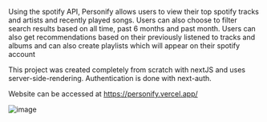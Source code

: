 Using the spotify API, Personify allows users to view their top spotify tracks and artists and recently played songs. Users can also choose to filter search results based on all time, past 6 months and past month. Users can also get recommendations based on their previously listened to tracks and albums and can also create playlists which will appear on their spotify account

This project was created completely from scratch with nextJS and uses server-side-rendering. Authentication is done with next-auth.  

Website can be accessed at https://personify.vercel.app/

![image](https://user-images.githubusercontent.com/68883139/159814249-c2d1f060-fb40-4f76-8fd7-53280acf8cda.png)


